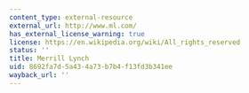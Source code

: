 ```yaml
---
content_type: external-resource
external_url: http://www.ml.com/
has_external_license_warning: true
license: https://en.wikipedia.org/wiki/All_rights_reserved
status: ''
title: Merrill Lynch
uid: 8692fa7d-5a43-4a73-b7b4-f13fd3b341ee
wayback_url: ''
---
```

